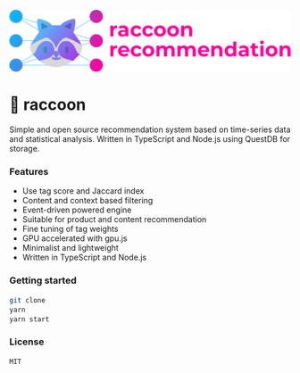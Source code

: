 <p style="text-align: center;" align="center">
 <img src="raccoon2.png" style="max-width: 100%;" width="600" alt="Raccoon"/>
</p>

# 🦝 raccoon
Simple and open source recommendation system based on time-series data and statistical analysis. Written in TypeScript and Node.js using QuestDB for storage.

### Features
* Use tag score and Jaccard index
* Content and context based filtering
* Event-driven powered engine
* Suitable for product and content recommendation
* Fine tuning of tag weights
* GPU accelerated with gpu.js
* Minimalist and lightweight
* Written in TypeScript and Node.js

### Getting started
```sh
git clone
yarn
yarn start
```

### License
```
MIT
```

